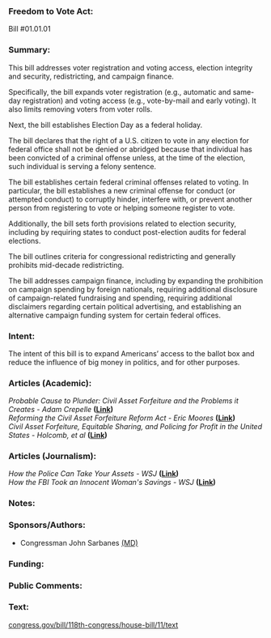 ### **Freedom to Vote Act:**
Bill #01.01.01
<br>

### Summary:
This bill addresses voter registration and voting access, election integrity and security, redistricting, and campaign finance.

Specifically, the bill expands voter registration (e.g., automatic and same-day registration) and voting access (e.g., vote-by-mail and early voting). It also limits removing voters from voter rolls.

Next, the bill establishes Election Day as a federal holiday.

The bill declares that the right of a U.S. citizen to vote in any election for federal office shall not be denied or abridged because that individual has been convicted of a criminal offense unless, at the time of the election, such individual is serving a felony sentence.

The bill establishes certain federal criminal offenses related to voting. In particular, the bill establishes a new criminal offense for conduct (or attempted conduct) to corruptly hinder, interfere with, or prevent another person from registering to vote or helping someone register to vote.

Additionally, the bill sets forth provisions related to election security, including by requiring states to conduct post-election audits for federal elections.

The bill outlines criteria for congressional redistricting and generally prohibits mid-decade redistricting.

The bill addresses campaign finance, including by expanding the prohibition on campaign spending by foreign nationals, requiring additional disclosure of campaign-related fundraising and spending, requiring additional disclaimers regarding certain political advertising, and establishing an alternative campaign funding system for certain federal offices.
<br>

### Intent:
The intent of this bill is to expand Americans’ access to the ballot box and reduce the influence of big money in politics, and for other purposes. 
<br>

### Articles (Academic):
*Probable Cause to Plunder: Civil Asset Forfeiture and the Problems it Creates - Adam Crepelle* **([Link](https://wfulawpolicyjournaldotcom.files.wordpress.com/2017/06/crepelle_probable_cause_to_plunder.pdf))**<br>
*Reforming the Civil Asset Forfeiture Reform Act - Eric Moores* **([Link](https://arizonalawreview.org/pdf/51-3/51arizlrev777.pdf))**<br>
*Civil Asset Forfeiture, Equitable Sharing, and Policing for Profit in the United States - Holcomb, et al* **([Link](https://www.sciencedirect.com/science/article/abs/pii/S0047235211000316))**
<br>

### Articles (Journalism):
*How the Police Can Take Your Assets - WSJ* **([Link](https://www.wsj.com/articles/police-civil-asset-forfeiture-759f5d5))**<br>
*How the FBI Took an Innocent Woman's Savings - WSJ* **([Link](https://www.wsj.com/articles/how-fbi-took-an-innocent-womans-savings-linda-martin-fifth-amendment-forfeiture-us-private-vaults-338fa5c0))**<br>


### Notes:


### Sponsors/Authors:
* Congressman John Sarbanes [(MD)](https://sarbanes.house.gov/)<br>

### Funding:

### Public Comments:


### Text:<br>

[congress.gov/bill/118th-congress/house-bill/11/text](https://www.congress.gov/bill/118th-congress/house-bill/11/text)